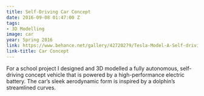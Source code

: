 ```yaml
---
title: Self-Driving Car Concept
date: 2016-09-08 01:47:00 Z
tags:
- 3D Modelling
image: car
year: Spring 2016
link: https://www.behance.net/gallery/42720279/Tesla-Model-A-Self-driving-concept-vehicle
link-title: Car Concept
---
```


For a school project I designed and 3D modelled a fully autonomous, self-driving concept vehicle that is powered by a high-performance electric battery. The car&rsquo;s sleek aerodynamic form is inspired by a dolphin&rsquo;s streamlined curves.